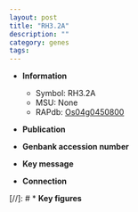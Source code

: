 ```yaml
---
layout: post
title: "RH3.2A"
description: ""
category: genes
tags: 
---
```


* **Information**  
    + Symbol: RH3.2A  
    + MSU: None  
    + RAPdb: [Os04g0450800](https://rapdb.dna.affrc.go.jp/locus/?name=Os04g0450800)  

* **Publication**  

* **Genbank accession number**  

* **Key message**  

* **Connection**  

[//]: # * **Key figures**  


